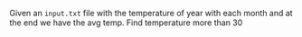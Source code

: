 Given an `input.txt` file with the temperature of year with each month and at the end we have the avg temp.
Find temperature more than 30
